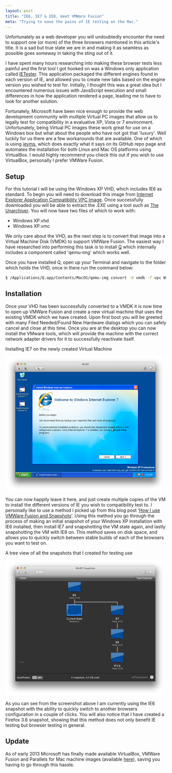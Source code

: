 ```yaml
---
layout: post
title: "IE6, IE7 & IE8, meet VMWare Fusion"
meta: "Trying to ease the pains of IE testing on the Mac."
---
```


Unfortunately as a web developer you will undoubtedly encounter the need to support one (or more) of the three browsers mentioned in this article's title.
It is a sad but true state we are in and making it as seamless as possible goes someway in taking the sting out of it.
<!--more-->

I have spent many hours researching into making these browser tests less painful and the first tool I got hooked on was a Windows only application called [IETester](http://www.my-debugbar.com/wiki/IETester/HomePage).
This application packaged the different engines found in each version of IE, and allowed you to create new tabs based on the engine version you wished to test for.
Initially, I thought this was a great idea but I encountered numerous issues with JavaScript execution and small differences in how the application rendered a page, leading me to have to look for another solution.

Fortunately, Microsoft have been nice enough to provide the web development community with multiple Virtual PC images that allow us to legally test for compatibility in a evaluative XP, Vista or 7 environment.
Unfortunately, being Virtual PC images these work great for use on a Windows box but what about the people who have not got that 'luxury'.
Well luckily for us there are a few workarounds that are available.
One of which is using [ievms](https://github.com/xdissent/ievms), which does exactly what it says on its GitHub repo page and automates the installation for both Linux and Mac OS platforms using VirtualBox. I would highly recommend you check this out if you wish to use VirtualBox, personally I prefer VMWare Fusion.

## Setup

For this tutorial I will be using the Windows XP VHD, which includes IE6 as standard. To begin you will need to download this image from [Internet Explorer Application Compatibility VPC Image](http://www.microsoft.com/download/en/details.aspx?displaylang=en&id=11575).
Once successfully downloaded you will be able to extract the .EXE using a tool such as [The Unarchiver](http://wakaba.c3.cx/s/apps/unarchiver.html).
You will now have two files of which to work with:

* Windows XP.vhd
* Windows XP.vmc

We only care about the VHD, as the next step is to convert that image into a Virtual Machine Disk (VMDK) to support VMWare Fusion.
The easiest way I have researched into performing this task is to install [Q](http://www.kju-app.org/) which internally includes a component called 'qemu-img' which works well.

Once you have installed Q, open up your Terminal and navigate to the folder which holds the VHD, once in there run the command below:

```bash
$ /Applications/Q.app/Contents/MacOS/qemu-img convert -O vmdk -f vpc Windows XP.vhd Windows XP.vmdk
```

## Installation

Once your VHD has been successfully converted to a VMDK it is now time to open up VMWare Fusion and create a new virtual machine that uses the existing VMDK which we have created.
Upon first boot you will be greeted with many Filed Needed/Found New Hardware dialogs which you can safely cancel and close at this time.
Once you are at the desktop you can now install the VMware tools, which will provide the machine with the correct network adapter drivers for it to successfully reactivate itself.

Installing IE7 on the newly created Virtual Machine

![IE7 Virtual Machine](/uploads/ie6-ie7-ie8-meet-vmware-fusion/ie7.png)

You can now happily leave it here, and just create multiple copies of the VM to install the different versions of IE you wish to compatibility test to.
I personally like to use a method I picked up from this blog post ‘[How I use VMWare Fusion and Snapshots](http://snook.ca/archives/other/vmware-fusion-snapshots)’.
Using this method you go through the process of making an initial snapshot of your Windows XP installation with IE6 installed, then install IE7 and snapshotting the VM state again, and lastly snapshotting the VM with IE8 on.
This method saves on disk space, and allows you to quickly switch between stable builds of each of the browsers you want to test on.

A tree view of all the snapshots that I created for testing use

![Virtual Machine Snapshots](/uploads/ie6-ie7-ie8-meet-vmware-fusion/snapshots.png)

As you can see from the screenshot above I am currently using the IE6 snapshot with the ability to quickly switch to another browsers configuration in a couple of clicks.
You will also notice that I have created a Firefox 3.6 snapshot, showing that this method does not only benefit IE testing but browser testing in general.

## Update

As of early 2013 Microsoft has finally made available VirtualBox, VMWare Fusion and Parallels for Mac machine images (available [here](http://www.modern.ie/en-us/virtualization-tools#downloads)), saving you having to go through this hassle.
